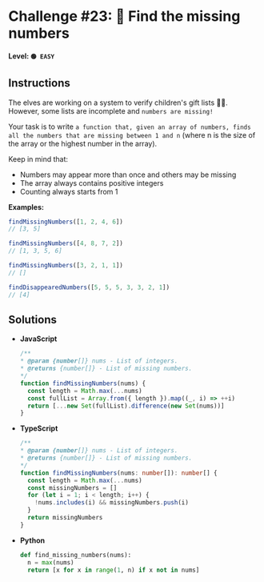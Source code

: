 # Challenge #23: 🔢 Find the missing numbers

#### Level: `🟢 EASY`

## Instructions

The elves are working on a system to verify children's gift lists 👧👦. However, some lists are incomplete and `numbers are missing!`

Your task is to write `a function that, given an array of numbers, finds all the numbers that are missing between 1 and n` (where n is the size of the array or the highest number in the array).

Keep in mind that:

- Numbers may appear more than once and others may be missing
- The array always contains positive integers
- Counting always starts from 1

**Examples:**

```js
findMissingNumbers([1, 2, 4, 6])
// [3, 5]

findMissingNumbers([4, 8, 7, 2])
// [1, 3, 5, 6]

findMissingNumbers([3, 2, 1, 1])
// []

findDisappearedNumbers([5, 5, 5, 3, 3, 2, 1])
// [4]
```

## Solutions

- **JavaScript**

  ```js
  /**
  * @param {number[]} nums - List of integers.
  * @returns {number[]} - List of missing numbers.
  */
  function findMissingNumbers(nums) {
    const length = Math.max(...nums)
    const fullList = Array.from({ length }).map((_, i) => ++i)
    return [...new Set(fullList).difference(new Set(nums))]
  }
  ```

- **TypeScript**

  ```ts
  /**
  * @param {number[]} nums - List of integers.
  * @returns {number[]} - List of missing numbers.
  */
  function findMissingNumbers(nums: number[]): number[] {
    const length = Math.max(...nums)
    const missingNumbers = []
    for (let i = 1; i < length; i++) {
      !nums.includes(i) && missingNumbers.push(i)
    }
    return missingNumbers
  }
  ```

- **Python**

  ```py
  def find_missing_numbers(nums):
    n = max(nums)
    return [x for x in range(1, n) if x not in nums]
  ```
